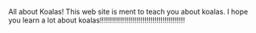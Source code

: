 All about Koalas!
This web site is ment to teach you about koalas.
I hope you learn a lot about koalas!!!!!!!!!!!!!!!!!!!!!!!!!!!!!!!!!!!!!!!!!!
